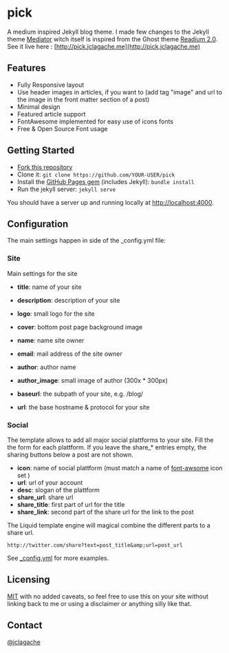 pick
========

A medium inspired Jekyll blog theme. I made few changes to the Jekyll theme [Mediator](https://github.com/dirkfabisch/mediator) witch itself is inspired from the Ghost theme [Readium 2.0](http://www.svenread.com/readium-ghost-theme/).
See it live here : [http://pick.jclagache.me](http://pick.jclagache.me)

Features
-------
* Fully Responsive layout
* Use header images in articles, if you want to (add tag "image" and url to the image in the front matter section of a post)
* Minimal design
* Featured article support
* FontAwesome implemented for easy use of icons fonts
* Free & Open Source Font usage

Getting Started
---
- [Fork this repository](https://github.com/jclagache/pick)
- Clone it: `git clone https://github.com/YOUR-USER/pick`
- Install the [GitHub Pages gem](https://github.com/github/pages-gem) (includes Jekyll): `bundle install`
- Run the jekyll server: `jekyll serve`

You should have a server up and running locally at <http://localhost:4000>.

Configuration
-----

The main settings happen in side of the _config.yml file:

### Site

Main settings for the site 

* **title**: name of your site
* **description**: description of your site
* **logo**: small logo for the site
* **cover**: bottom post page background image

* **name**: name site owner
* **email**: mail address of the site owner
* **author**: author name
* **author_image**: small image of author (300x * 300px)

* **baseurl**: the subpath of your site, e.g. /blog/
* **url**: the base hostname & protocol for your site

 
### Social 

The template allows to add all major social plattforms to your site.
Fill the the form for each plattform. If you leave the share_* entries empty, the sharing buttons below a post are not shown.  

* **icon**:	name of social plattform (must match a name of [font-awsome](http://fortawesome.github.io/Font-Awesome/) icon set )
* **url**:	url of your account
* **desc**: slogan of the plattform
* **share_url**: share url
* **share_title**: first part of url for the title
* **share_link**: second part of the share url for the link to the post

The Liquid template engine will magical combine the different parts to a share url. 

```
http://twitter.com/share?text=post_title&amp;url=post_url
````

See [_config.yml](https://github.com/jclagache/pick/blob/master/_config.yml) for more examples. 

Licensing
---------

[MIT](https://github.com/jclagache/pick/blob/master/LICENCE) with no added caveats, so feel free to use this on your site without linking back to me or using a disclaimer or anything silly like that.

Contact
-------
[@jclagache](https://twitter.com/jclagache)

